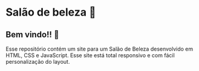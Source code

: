 # Salão de beleza :haircut:
  
## Bem vindo!! :wave:

Esse repositório contém um site para um Salão de Beleza desenvolvido em HTML, CSS e JavaScript. Esse site está total responsivo e com fácil personalização do layout.
